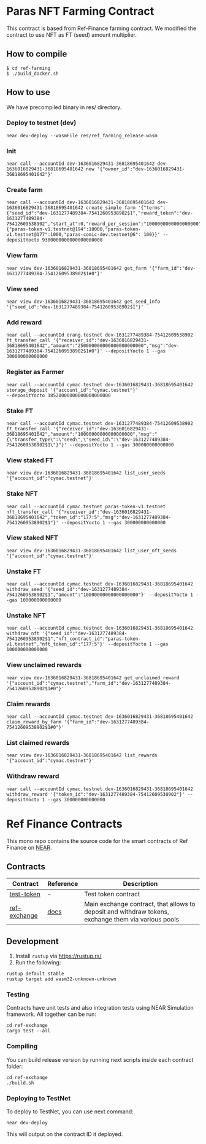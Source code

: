 # Paras NFT Farming Contract

This contract is based from Ref-Finance farming contract. 
We modified the contract to use NFT as FT (seed) amount multiplier.

## How to compile
```
$ cd ref-farming
$ ./build_docker.sh
```

## How to use
We have precompiled binary in res/ directory. 


### Deploy to testnet (dev)
```
near dev-deploy --wasmFile res/ref_farming_release.wasm
```

### Init
```
near call --accountId dev-1636016829431-36818695401642 dev-1636016829431-36818695401642 new '{"owner_id":"dev-1636016829431-36818695401642"}'
```

### Create farm
```
near call --accountId dev-1636016829431-36818695401642 dev-1636016829431-36818695401642 create_simple_farm '{"terms":{"seed_id":"dev-1631277489384-75412609538902$1","reward_token":"dev-1631277489384-75412609538902","start_at":0,"reward_per_session":"1000000000000000000","session_interval":60},"nft_multiplier":{"paras-token-v1.testnet@194":10000,"paras-token-v1.testnet@177":1000,"paras-comic-dev.testnet@6": 100}}' --depositYocto 9380000000000000000000
```

### View farm
```
near view dev-1636016829431-36818695401642 get_farm '{"farm_id":"dev-1631277489384-75412609538902$1#0"}'
```

### View seed
```
near view dev-1636016829431-36818695401642 get_seed_info '{"seed_id":"dev-1631277489384-75412609538902$1"}'
```

### Add reward
```
near call --accountId orang.testnet dev-1631277489384-75412609538902 ft_transfer_call '{"receiver_id":"dev-1636016829431-36818695401642","amount":"250000000000000000000000","msg":"dev-1631277489384-75412609538902$1#0"}' --depositYocto 1 --gas 300000000000000
```

### Register as Farmer
```
near call --accountId cymac.testnet dev-1636016829431-36818695401642 storage_deposit '{"account_id":"cymac.testnet"}'
--depositYocto 18520000000000000000000
```

### Stake FT
```
near call --accountId cymac.testnet dev-1631277489384-75412609538902 ft_transfer_call '{"receiver_id":"dev-1636016829431-36818695401642","amount":"10000000000000000000","msg":"{\"transfer_type\":\"seed\",\"seed_id\":\"dev-1631277489384-75412609538902$1\"}"}' --depositYocto 1 --gas 300000000000000
```

### View staked FT
```
near view dev-1636016829431-36818695401642 list_user_seeds '{"account_id":"cymac.testnet"}'
```

### Stake NFT
```
near call --accountId cymac.testnet paras-token-v1.testnet nft_transfer_call '{"receiver_id":"dev-1636016829431-36818695401642","token_id":"177:5","msg":"dev-1631277489384-75412609538902$1"}' --depositYocto 1 --gas 300000000000000
```

### View staked NFT
```
near view dev-1636016829431-36818695401642 list_user_nft_seeds '{"account_id":"cymac.testnet"}'
```

### Unstake FT
```
near call --accountId cymac.testnet dev-1636016829431-36818695401642 withdraw_seed '{"seed_id":"dev-1631277489384-75412609538902$1","amount":"10000000000000000000"}' --depositYocto 1 --gas 100000000000000
```

### Unstake NFT
```
near call --accountId cymac.testnet dev-1636016829431-36818695401642 withdraw_nft '{"seed_id":"dev-1631277489384-75412609538902$1","nft_contract_id":"paras-token-v1.testnet","nft_token_id":"177:5"}' --depositYocto 1 --gas 100000000000000
```

### View unclaimed rewards
```
near view dev-1636016829431-36818695401642 get_unclaimed_reward '{"account_id":"cymac.testnet","farm_id":"dev-1631277489384-75412609538902$1#0"}'
```

### Claim rewards
```
near call --accountId cymac.testnet dev-1636016829431-36818695401642 claim_reward_by_farm '{"farm_id":"dev-1631277489384-75412609538902$1#0"}'
```

### List claimed rewards
```
near view dev-1636016829431-36818695401642 list_rewards '{"account_id":"cymac.testnet"}'
```

### Withdraw reward
```
near call --accountId cymac.testnet dev-1636016829431-36818695401642 withdraw_reward '{"token_id":"dev-1631277489384-75412609538902"}' --depositYocto 1 --gas 300000000000000
```



# Ref Finance Contracts

This mono repo contains the source code for the smart contracts of Ref Finance on [NEAR](https://near.org).

## Contracts

| Contract | Reference | Description |
| - | - | - |
| [test-token](test-token/src/lib.rs) | - | Test token contract |
| [ref-exchange](ref-exchange/src/lib.rs) | [docs](https://ref-finance.gitbook.io/ref-finance/smart-contracts/ref-exchange) | Main exchange contract, that allows to deposit and withdraw tokens, exchange them via various pools |

## Development

1. Install `rustup` via https://rustup.rs/
2. Run the following:

```
rustup default stable
rustup target add wasm32-unknown-unknown
```

### Testing

Contracts have unit tests and also integration tests using NEAR Simulation framework. All together can be run:

```
cd ref-exchange
cargo test --all
```

### Compiling

You can build release version by running next scripts inside each contract folder:

```
cd ref-exchange
./build.sh
```

### Deploying to TestNet

To deploy to TestNet, you can use next command:
```
near dev-deploy
```

This will output on the contract ID it deployed.
